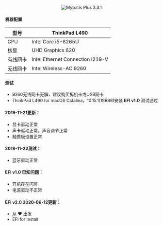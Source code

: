 <div align="center">
  <p>
    <img src="https://img.shields.io/badge/Hackintosh%20ThinkPad-L490-red.svg" alt="Mybatis Plus 3.3.1">
  </p>
</div>

#### 机器配置
型号 | ThinkPad L490
---|---
CPU | Intel Core i5-8265U
核显 | UHD Graphics 620	
有线网卡 | Intel Ethernet Connection I219-V
无线网卡 | Intel Wireless-AC 9260


#### 测试

- 9260无线网卡无解，建议购买拆机卡或USB网卡
- ThinkPad L490 for macOS Catalina，10.15.1(19B88)安装 <b>EFI v1.0</b> 测试通过

#### 2019-11-21更新：

- 显卡驱动正常
- 声卡驱动正常，声音调节正常
- 触摸板设置正常

#### 2019-11-22测试：

- 蓝牙驱动正常

#### EFI v1.0 已知问题：

- 开机存在闪屏
- 电源驱动不正常

#### EFI v2.0 2020-06-12更新：
- 从 :heart: 出发
- EFI for Install
